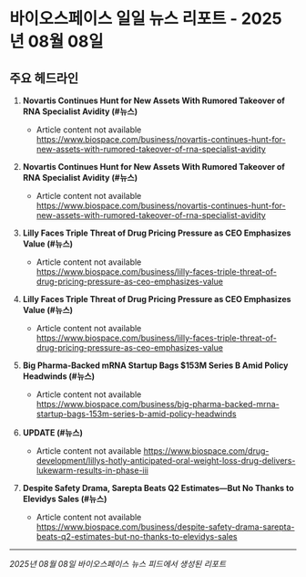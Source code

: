 # 바이오스페이스 일일 뉴스 리포트 - 2025년 08월 08일


## 주요 헤드라인

1. **Novartis Continues Hunt for New Assets With Rumored Takeover of RNA Specialist Avidity (#뉴스)**
   - Article content not available
   <https://www.biospace.com/business/novartis-continues-hunt-for-new-assets-with-rumored-takeover-of-rna-specialist-avidity>

2. **Novartis Continues Hunt for New Assets With Rumored Takeover of RNA Specialist Avidity (#뉴스)**
   - Article content not available
   <https://www.biospace.com/business/novartis-continues-hunt-for-new-assets-with-rumored-takeover-of-rna-specialist-avidity>

3. **Lilly Faces Triple Threat of Drug Pricing Pressure as CEO Emphasizes Value (#뉴스)**
   - Article content not available
   <https://www.biospace.com/business/lilly-faces-triple-threat-of-drug-pricing-pressure-as-ceo-emphasizes-value>

4. **Lilly Faces Triple Threat of Drug Pricing Pressure as CEO Emphasizes Value (#뉴스)**
   - Article content not available
   <https://www.biospace.com/business/lilly-faces-triple-threat-of-drug-pricing-pressure-as-ceo-emphasizes-value>

5. **Big Pharma-Backed mRNA Startup Bags $153M Series B Amid Policy Headwinds (#뉴스)**
   - Article content not available
   <https://www.biospace.com/business/big-pharma-backed-mrna-startup-bags-153m-series-b-amid-policy-headwinds>

6. **UPDATE (#뉴스)**
   - Article content not available
   <https://www.biospace.com/drug-development/lillys-hotly-anticipated-oral-weight-loss-drug-delivers-lukewarm-results-in-phase-iii>

7. **Despite Safety Drama, Sarepta Beats Q2 Estimates—But No Thanks to Elevidys Sales (#뉴스)**
   - Article content not available
   <https://www.biospace.com/business/despite-safety-drama-sarepta-beats-q2-estimates-but-no-thanks-to-elevidys-sales>


---
*2025년 08월 08일 바이오스페이스 뉴스 피드에서 생성된 리포트*